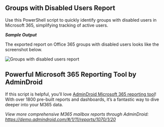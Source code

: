 ﻿## Groups with Disabled Users Report
Use this PowerShell script to quickly identify groups with disabled users in Microsoft 365, simplifying tracking of active users.

***Sample Output***

The exported report on Office 365 groups with disabled users looks like the screenshot below.

![Groups with disabled users report](https://o365reports.com/wp-content/uploads/2025/01/2025-01-18-15_24_34-GroupsWithDisabledUsers_2025-Jan-18-Sat-12-51-36-PM.csv-Excel-768x175.png?v=1737441898)
## Powerful Microsoft 365 Reporting Tool by AdminDroid
If this script is helpful, you’ll love [AdminDroid Microsoft 365 reporting tool](https://admindroid.com/?src=GitHub)! With over 1800 pre-built reports and dashboards, it’s a fantastic way to dive deeper into your M365 data.

*View more comprehensive M365 mailbox reports through AdminDroid: [https://demo.admindroid.com/#/1/11/reports/1070/1/20
](https://demo.admindroid.com/#/1/11/reports/1070/1/20)*

